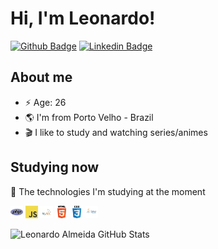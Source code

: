 # Hi, I'm Leonardo! 

[![Github Badge](https://img.shields.io/badge/-Github-000?style=flat-square&logo=Github&logoColor=white&link=https://github.com/leoalmeidasa)](https://github.com/leoalmeidasa)
[![Linkedin Badge](https://img.shields.io/badge/-LinkedIn-blue?style=flat-square&logo=Linkedin&logoColor=white&link=https://www.linkedin.com/in/leonardo-almeida-67bba4142/)](https://www.linkedin.com/in/leonardo-almeida-67bba4142/)

## About me 

- ⚡️ Age: 26
- 🌎 I'm from Porto Velho - Brazil
- 🎬 I like to study and watching series/animes

## Studying now

📝 The technologies I'm studying at the moment

<code><img height="20" src="https://raw.githubusercontent.com/github/explore/80688e429a7d4ef2fca1e82350fe8e3517d3494d/topics/php/php.png"></code>
<code><img height="20" src="https://raw.githubusercontent.com/github/explore/80688e429a7d4ef2fca1e82350fe8e3517d3494d/topics/javascript/javascript.png"></code>
<code><img height="20" src="https://raw.githubusercontent.com/github/explore/80688e429a7d4ef2fca1e82350fe8e3517d3494d/topics/mysql/mysql.png"></code>
<code><img height="20" src="https://raw.githubusercontent.com/github/explore/80688e429a7d4ef2fca1e82350fe8e3517d3494d/topics/html/html.png"></code>
<code><img height="20" src="https://raw.githubusercontent.com/github/explore/80688e429a7d4ef2fca1e82350fe8e3517d3494d/topics/css/css.png"></code>
<code><img height="20" src="https://raw.githubusercontent.com/github/explore/80688e429a7d4ef2fca1e82350fe8e3517d3494d/topics/java/java.png"></code>

>

![Leonardo Almeida GitHub Stats](https://github-readme-stats.vercel.app/api?username=leoalmeidasa&show_icons=true&theme=dark&bg_color=0d1117&hide_border=true)

